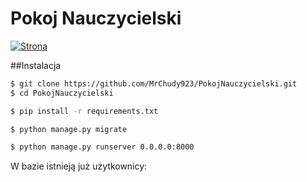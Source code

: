 # Pokoj Nauczycielski

[![Strona](http://soswinformatyka.pl/assets/img/logo.png)](http://soswinformatyka.pl)

##Instalacja

```sh
$ git clone https://github.com/MrChudy923/PokojNauczycielski.git
$ cd PokojNauczycielski

$ pip install -r requirements.txt

$ python manage.py migrate

$ python manage.py runserver 0.0.0.0:8000
```



W bazie istnieją już użytkownicy:
